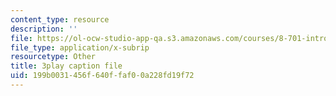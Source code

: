 ```yaml
---
content_type: resource
description: ''
file: https://ol-ocw-studio-app-qa.s3.amazonaws.com/courses/8-701-introduction-to-nuclear-and-particle-physics-fall-2020/199b0031456f640ffaf00a228fd19f72_RFiXkal1vfM.srt
file_type: application/x-subrip
resourcetype: Other
title: 3play caption file
uid: 199b0031-456f-640f-faf0-0a228fd19f72
---
```

